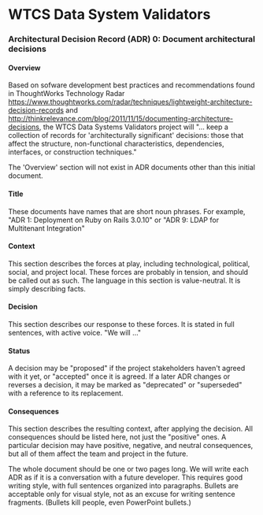 # WTCS Data System Validators
### Architectural Decision Record (ADR) 0: Document architectural decisions

#### Overview
Based on sofware development best practices and recommendations found in ThoughtWorks Technology Radar https://www.thoughtworks.com/radar/techniques/lightweight-architecture-decision-records
and http://thinkrelevance.com/blog/2011/11/15/documenting-architecture-decisions, the WTCS Data Systems Validators project will "...  keep a collection of records for 'architecturally significant' decisions: those that affect the structure, non-functional characteristics, dependencies, interfaces, or construction techniques."

The 'Overview' section will not exist in ADR documents other than this initial document.

#### Title
These documents have names that are short noun phrases. For example, "ADR 1: Deployment on Ruby on Rails 3.0.10" or "ADR 9: LDAP for Multitenant Integration"

#### Context
This section describes the forces at play, including technological, political, social, and project local. These forces are probably in tension, and should be called out as such. The language in this section is value-neutral. It is simply describing facts.

#### Decision
This section describes our response to these forces. It is stated in full sentences, with active voice. "We will ..."

#### Status
A decision may be "proposed" if the project stakeholders haven't agreed with it yet, or "accepted" once it is agreed. If a later ADR changes or reverses a decision, it may be marked as "deprecated" or "superseded" with a reference to its replacement.

#### Consequences
This section describes the resulting context, after applying the decision. All consequences should be listed here, not just the "positive" ones. A particular decision may have positive, negative, and neutral consequences, but all of them affect the team and project in the future.

The whole document should be one or two pages long. We will write each ADR as if it is a conversation with a future developer. This requires good writing style, with full sentences organized into paragraphs. Bullets are acceptable only for visual style, not as an excuse for writing sentence fragments. (Bullets kill people, even PowerPoint bullets.)
